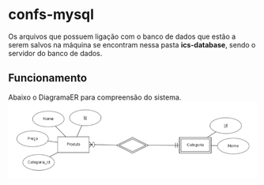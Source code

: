 # confs-mysql
Os arquivos que possuem ligação com o banco de dados que estão a serem salvos na máquina se encontram nessa pasta **ics-database**, sendo o servidor do banco de dados.

## Funcionamento
Abaixo o DiagramaER para compreensão do sistema.
![image](DiagramaER.png)


